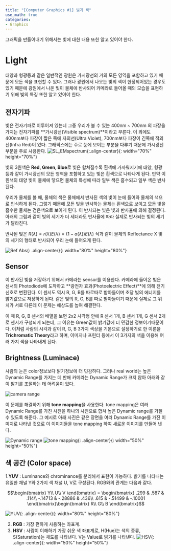 ```yaml
---
title: "[Computer Graphics #1] 빛과 색"
use_math: true
categories:
- Graphics
---
```


그래픽을 만들어내기 위해서는 빛에 대한 내용 또한 알고 있어야 한다.

# Light
태양과 형광등과 같은 일반적인 광원은 가시광선의 거의 모든 영역을 포함하고 있기 때문에 모든 색을 표현할 수 있다. 그러나 광원에서 나오는 빛의 색이 한정되어있는 경우도 있기 때문에 광원에서 나온 빛이 물체에 반사되어 카메라로 들어올 때의 모습을 표현하기 위해 빛의 특징 또한 알고 있어야 한다.

## 전자기파
빛은 전자기파로 이루어져 있는데 그중 우리가 볼 수 있는 400nm ~ 700nm 의 파장을 가지는 전자기파를 **가시광선(Visible spectrum)**이라고 부른다. 이 외에도 400nm보다 파장이 짧은 쪽에 자외선(Ultra Violet), 700nm보다 파장이 긴쪽에 적외선(Infra Red)이 있다. 그래픽스에는 주로 눈에 보이는 부분을 다루기 때문에 가시광선 부분을 주로 사용한다. 
![SL_EMspectrum](https://user-images.githubusercontent.com/79836443/113173311-35bf4d00-9284-11eb-9498-480fd7f31e41.jpg){:.align-center}{: width="70%" height="70%"}

빛의 3원색은 **Red, Green, Blue**로 빛은 합쳐질수록 흰색에 가까워지기에 태양, 형광등과 같이 가시광선의 모든 영역을 포함하고 있는 빛은 흰색으로 나타나게 된다. 만약 이 흰색의 태양 빛이 물체에 닿으면 물체의 특성에 따라 일부 색은 흡수되고 일부 색은 반사된다.

우리가 물체를 볼 때, 물체의 색은 물체에서 반사된 색의 빛이 눈에 들어와 물체의 색으로 인식하게 된다. 그렇기 때문에 모든 빛을 반사하는 물체는 흰색으로 보이고 모든 빛을 흡수한 물체는 검은색으로 보이게 된다.
이 반사되는 빛은 빛과 반사율에 의해 결정된다. 아래의 그림과 같이 빛의 세기가 더 세더라도 반사율에 따라 실제로 반사되는 빛의 세기가 달라진다.

반사된 빛은 $R(\lambda)=r(\lambda)E(\lambda)=(1-a(\lambda))E(\lambda)$ 식과 같이 물체의 Reflectance X 빛의 세기의 형태로 반사되어 우리 눈에 들어오게 된다.

![Ref Abs](https://user-images.githubusercontent.com/79836443/113188907-9440f700-9295-11eb-8a0a-fbe5275c0e98.jpg){: .align-center}{: width="80%" height="80%"}
## Sensor
이 반사된 빛을 저장하기 위해서 카메라는 sensor를 이용한다. 카메라에 들어온 빛은 센서의 Photodiode에 도착하고 **광전자 효과(Photoelectric Effect)**에 의해 전기신호로 변환된다. 이 센서도 역시 R, G, B를 따로따로 받아들이며 초당 빛의 에너지를 밝기값으로 저장하게 된다. 같은 빛의 R, G, B를 따로 받아들이기 때문에 실제로 그 위치가 서로 다른데 이 문제는 해상도를 높여 해결한다. 

이 때 R, G, B 센서의 배열을 보면 2x2 사각형 안에 R 센서 1개, B 센서 1개, G 센서 2개로 센서가 구성되게 되는데, 그 이유는 Green값이 밝기값에 더 민감한 정보이기때문이다. 이처럼 사람의 시각과 같이 R, G, B 3가지 색상을 기본으로 설정하기로 한 이론을 **Trichromatic Theory**라고 하며, 이미지나 프린터 등에서 이 3가지의 색을 이용해 여러 가지 색을 나타내게 된다.

## Brightness (Luminace)
사람의 눈은 color정보보다 밝기정보에 더 민감하다. 그러나 real world는 높은 Dynamic Range를 가지는 데 반해 카메라는 Dynamic Range가 크지 않아 아래와 같이 밝기를 조절하는 데 어려움이 있다. 

![camera range](https://user-images.githubusercontent.com/79836443/113318829-d0cf2a00-934b-11eb-810c-d208828ace17.jpg)

이 문제를 해결하기 위해 **tone mapping**을 사용한다.  tone mapping은 여러 Dynamic Range를 가진 사진을 하나의 사진으로 합쳐 높은 Dynamic range를 가질 수 있도록 해준다. 그 예시로 아래 사진은 같은 장면을 여러 Dynamic Range를 가진 이미지로 나타낸 것으로 이 이미지들을 tone mapping 하여 새로운 이미지를 만들어 낸다. 

![Dynamic range](https://user-images.githubusercontent.com/79836443/113319529-7c787a00-934c-11eb-966c-51a83ab229aa.jpg)
![tone mapping](https://user-images.githubusercontent.com/79836443/113319775-c4979c80-934c-11eb-9583-fdb418f750c3.jpg){: .align-center}{: width="50%" height="50%"}

## 색 공간 (Color space)
1.**YUV** : Luminance와 chrominance를 분리해서 표현이 가능하다. 밝기를 나타내는 유일한 채널 Y와 2가지 색 채널  U, V로 구성된다. RGB와의 관계는 다음과 같다.

$$\begin{bmatrix} Y\\ U\\ V \end{bmatrix} = \begin{bmatrix} .299 & .587 & .114\\ -.14713 & -.28886 & .436\\ .615 & -.51499 & -.10001 \end{bmatrix}\begin{bmatrix} R\\ G\\ B \end{bmatrix}$$

![YUV](https://user-images.githubusercontent.com/79836443/113321317-708db780-934e-11eb-8283-d483481d38ac.jpg){: .align-center}{: width="80%" height="80%"}

2. **RGB** : 가장 편하게 사용하는 좌표계.
3. **HSV** : 사람이 이해하기 가장 쉬운 색 좌표계로, H(Hue)는 색의 종류, S(Saturation)는 채도를 나타낸다. V는 Value로 밝기를 나타낸다.
![HSV](https://user-images.githubusercontent.com/79836443/113321763-e09c3d80-934e-11eb-9df9-92899dde28cf.jpg){: .align-center}{: width="50%" height="50%"}
